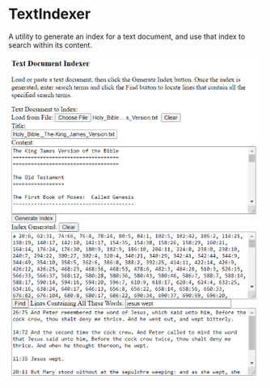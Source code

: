 TextIndexer
===========

A utility to generate an index for a text document, and use that index to search within its content.

<img src="Screenshot.png" />